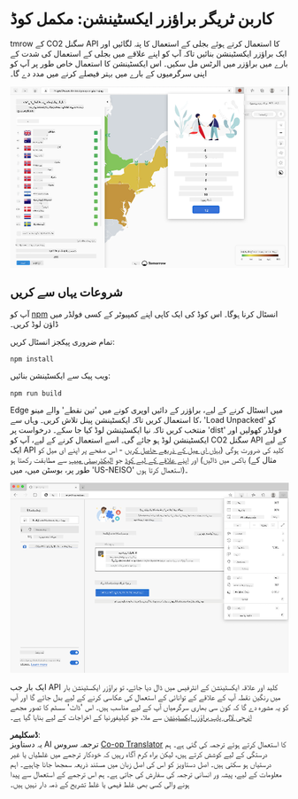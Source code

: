 <!--
CO_OP_TRANSLATOR_METADATA:
{
  "original_hash": "21b364c158c8e4f698de65eeac16c9fe",
  "translation_date": "2025-08-25T23:55:33+00:00",
  "source_file": "5-browser-extension/solution/translation/README.ms.md",
  "language_code": "ur"
}
-->
# کاربن ٹریگر براؤزر ایکسٹینشن: مکمل کوڈ

tmrow کے CO2 سگنل API کا استعمال کرتے ہوئے بجلی کے استعمال کا پتہ لگائیں اور ایک براؤزر ایکسٹینشن بنائیں تاکہ آپ کو اپنے علاقے میں بجلی کے استعمال کی شدت کے بارے میں براؤزر میں الرٹس مل سکیں۔ اس ایکسٹینشن کا استعمال خاص طور پر آپ کو اپنی سرگرمیوں کے بارے میں بہتر فیصلے کرنے میں مدد دے گا۔

![براؤزر ایکسٹینشن کا اسکرین شاٹ](../../../../../translated_images/extension-screenshot.0e7f5bfa110e92e3875e1bc9405edd45a3d2e02963e48900adb91926a62a5807.ur.png)

## شروعات یہاں سے کریں

آپ کو [npm](https://npmjs.com) انسٹال کرنا ہوگا۔ اس کوڈ کی ایک کاپی اپنے کمپیوٹر کے کسی فولڈر میں ڈاؤن لوڈ کریں۔

تمام ضروری پیکجز انسٹال کریں:

```
npm install
```

ویب پیک سے ایکسٹینشن بنائیں:

```
npm run build
```

Edge میں انسٹال کرنے کے لیے، براؤزر کے دائیں اوپری کونے میں 'تین نقطے' والے مینو کا استعمال کریں تاکہ ایکسٹینشن پینل تلاش کریں۔ وہاں سے، 'Load Unpacked' کو منتخب کریں تاکہ نیا ایکسٹینشن لوڈ کیا جا سکے۔ درخواست پر 'dist' فولڈر کھولیں اور ایکسٹینشن لوڈ ہو جائے گی۔ اسے استعمال کرنے کے لیے، آپ کو CO2 سگنل API کے لیے ایک API کلید کی ضرورت ہوگی ([یہاں ای میل کے ذریعے حاصل کریں](https://www.co2signal.com/) - اس صفحے پر اپنے ای میل کو باکس میں ڈالیں) اور [اپنے علاقے کے لیے کوڈ](http://api.electricitymap.org/v3/zones) جو [الیکٹریسٹی میپ](https://www.electricitymap.org/map) سے مطابقت رکھتا ہو (مثال کے طور پر، بوسٹن میں، میں 'US-NEISO' استعمال کرتا ہوں)۔

![ڈاؤن لوڈ ہو رہا ہے](../../../../../translated_images/install-on-edge.78634f02842c48283726c531998679a6f03a45556b2ee99d8ff231fe41446324.ur.png)

ایک بار جب API کلید اور علاقہ ایکسٹینشن کے انٹرفیس میں ڈال دیا جائے، تو براؤزر ایکسٹینشن بار میں رنگین نقطہ آپ کے علاقے کے توانائی کے استعمال کی عکاسی کرنے کے لیے بدل جائے گا اور آپ کو یہ مشورہ دے گا کہ کون سی بھاری سرگرمیاں آپ کے لیے مناسب ہیں۔ اس 'ڈاٹ' سسٹم کا تصور مجھے [انرجی لالی پاپ براؤزر ایکسٹینشن](https://energylollipop.com/) سے ملا، جو کیلیفورنیا کے اخراجات کے لیے بنایا گیا ہے۔

**ڈسکلیمر**:  
یہ دستاویز AI ترجمہ سروس [Co-op Translator](https://github.com/Azure/co-op-translator) کا استعمال کرتے ہوئے ترجمہ کی گئی ہے۔ ہم درستگی کے لیے کوشش کرتے ہیں، لیکن براہ کرم آگاہ رہیں کہ خودکار ترجمے میں غلطیاں یا غیر درستیاں ہو سکتی ہیں۔ اصل دستاویز کو اس کی اصل زبان میں مستند ذریعہ سمجھا جانا چاہیے۔ اہم معلومات کے لیے، پیشہ ور انسانی ترجمہ کی سفارش کی جاتی ہے۔ ہم اس ترجمے کے استعمال سے پیدا ہونے والی کسی بھی غلط فہمی یا غلط تشریح کے ذمہ دار نہیں ہیں۔